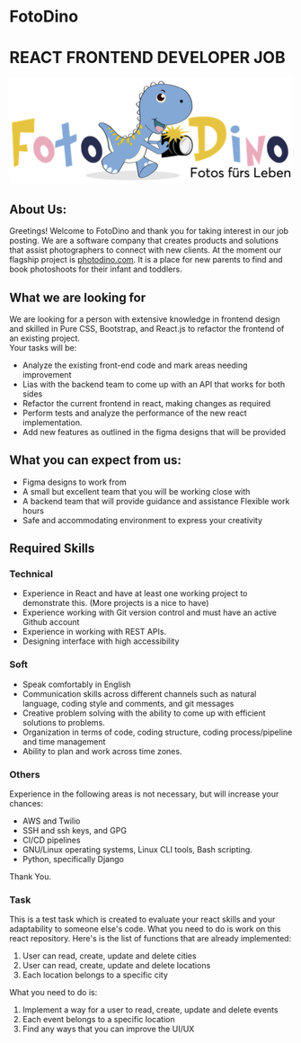 
# FotoDino
# REACT FRONTEND DEVELOPER JOB
![FotoDino](https://raw.githubusercontent.com/Foto-Dino/front-end-job/8abe0564e568adeaba5d1238cce82bd1eaa0abb7/logo.png)
## About Us:
Greetings! Welcome to FotoDino and thank you for taking interest in our job posting. We are a software company that creates products and solutions that assist photographers to connect with new clients. At the moment our flagship project is [photodino.com](https://photodino.com). It is a place for new parents to find and book photoshoots for their infant and toddlers.

## What we are looking for
We are looking for a person with extensive knowledge in frontend design and skilled in Pure CSS, Bootstrap, and React.js to refactor the frontend of an existing project.  
Your tasks will be:  
 - Analyze the existing front-end code and mark areas needing improvement
 - Lias with the backend team to come up with an API that works for both sides
 - Refactor the current frontend in react, making changes as required
 - Perform tests and analyze the performance of the new react implementation.
 - Add new features as outlined in the figma designs that will be provided

## What you can expect from us:
 - Figma designs to work from
 - A small but excellent team that you will be working close with
 - A backend team that will provide guidance and assistance
Flexible work hours
 - Safe and accommodating environment to express your creativity

## Required Skills
### Technical
 - Experience in React and have at least one working project to demonstrate this. (More projects is a nice to have)  
 - Experience working with Git version control and must have an active Github account  
 - Experience in working with REST APIs.
 - Designing interface with high accessibility  

### Soft
  - Speak comfortably in English
  - Communication skills across different channels such as natural language, coding style and comments, and git messages
  - Creative problem solving with the ability to come up with efficient solutions to problems.
  - Organization in terms of code, coding structure, coding process/pipeline and time management
  - Ability to plan and work across time zones.

### Others
Experience in the following areas is not necessary, but will increase your chances:
- AWS and Twilio
- SSH and ssh keys, and GPG
- CI/CD pipelines
- GNU/Linux operating systems, Linux CLI tools, Bash scripting.
- Python, specifically Django

Thank You.

### Task

This is a test task which is created to evaluate your react skills and your adaptability to someone else's code. What you need to do is work on this react repository. Here's is the list of functions that are already implemented:

1. User can read, create, update and delete cities
2. User can read, create, update and delete locations
3. Each location belongs to a specific city

What you need to do is:

1. Implement a way for a user to read, create, update and delete events
2. Each event belongs to a specific location
3. Find any ways that you can improve the UI/UX

